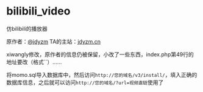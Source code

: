 # bilibili_video

仿bilibili的播放器

原作者：<a href="https://github.com/jdyzm">@jdyzm</a> TA的主站：<a href="http://jdyzm.cn/">jdyzm.cn</a>

xiwangly修改，原作者的信息仍被保留，小改了一些东西，index.php第49行的地址要改（格式``）……

将momo.sql导入数据库中，然后访问`http://您的域名/v3/install/`，填入正确的数据库信息，之后就可以访问`http://您的域名/?url=视频直链`使用了
